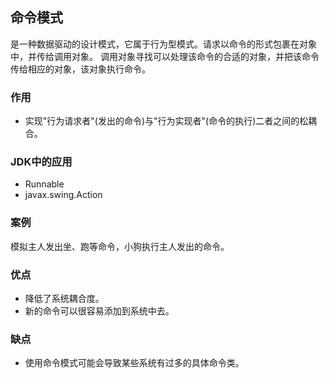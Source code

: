 ## 命令模式
是一种数据驱动的设计模式，它属于行为型模式。请求以命令的形式包裹在对象中，并传给调用对象。
调用对象寻找可以处理该命令的合适的对象，并把该命令传给相应的对象，该对象执行命令。

### 作用
- 实现"行为请求者"(发出的命令)与"行为实现者"(命令的执行)二者之间的松耦合。

### JDK中的应用
- Runnable
- javax.swing.Action

### 案例
模拟主人发出坐、跑等命令，小狗执行主人发出的命令。

### 优点
- 降低了系统耦合度。
- 新的命令可以很容易添加到系统中去。


### 缺点
- 使用命令模式可能会导致某些系统有过多的具体命令类。
